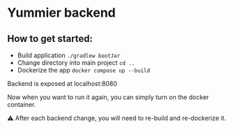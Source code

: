 # Yummier backend

## How to get started:
- Build application `./gradlew bootJar`
- Change directory into main project `cd ..`
- Dockerize the app `docker compose up --build`

Backend is exposed at localhost:8080

Now when you want to run it again, you can simply turn on the docker container. 

⚠️ After each backend change, you will need to re-build and re-dockerize it.
